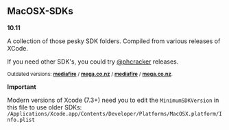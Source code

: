 MacOSX-SDKs
---
**10.11**

A collection of those pesky SDK folders.  Compiled from various releases of XCode.

If you need other SDK's, you could try [@phcracker](https://github.com/phracker/MacOSX-SDKs/releases) releases.


<sub>Outdated versions: **[mediafire](http://www.mediafire.com/?a4g384ysgy5rg)** /  **[mega.co.nz](https://mega.co.nz/#F!H8xGhaDD!Uv5BTPr0LP7IU5pj0WGCKg)** / 
**[mediafire](http://www.mediafire.com/?abr89fy4uaz3z)** /  **[mega.co.nz](https://mega.co.nz/#F!4U4SXAxa!ZVltflL2O_5q57R0BVsPTg)**.
</sub>

**Important**

Modern versions of Xcode (7.3+) need you to edit the `MinimumSDKVersion` in this file to use older SDKs:
`/Applications/Xcode.app/Contents/Developer/Platforms/MacOSX.platform/Info.plist`
